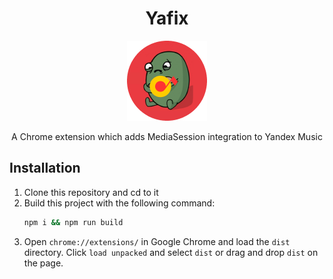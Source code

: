 <h1 align="center">Yafix</h1>

<p align="center">
  <img title="Yafix" src="public/icon-128.png">
</p>

<div align="center">
  A Chrome extension which adds MediaSession integration to Yandex Music
</div>

## Installation

1. Clone this repository and cd to it
3. Build this project with the following command:
    ```sh
    npm i && npm run build
    ```
4. Open `chrome://extensions/` in Google Chrome and load the `dist` directory.
  Click `load unpacked` and select `dist` or drag and drop `dist` on the page.
